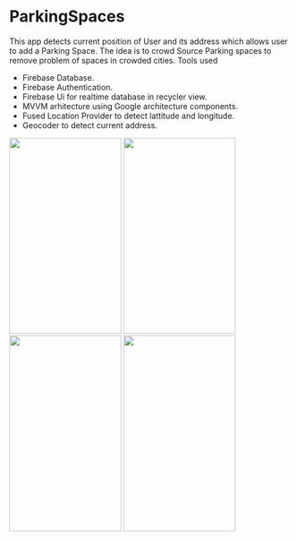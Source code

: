 # ParkingSpaces

This app detects current position of User and its address which allows user to add a Parking Space.
The idea is to crowd Source Parking spaces to remove problem of spaces in crowded cities.
Tools used
* Firebase Database.
* Firebase Authentication.
* Firebase Ui for realtime database in recycler view.
* MVVM arhitecture using Google architecture components.
* Fused Location Provider to detect lattitude and longitude.
* Geocoder to detect current address.

<img src="https://user-images.githubusercontent.com/42912866/56917361-eb058b00-6ad8-11e9-9c53-79097f792767.png" width="200" height="350">             <img src="https://user-images.githubusercontent.com/42912866/56917432-18eacf80-6ad9-11e9-8b0f-8ec8bf4b9725.png" width="200" height="350">         <img src="https://user-images.githubusercontent.com/42912866/56917762-fad19f00-6ad9-11e9-89d6-ebca45870f88.png" width="200" height="350">
 <img src="https://user-images.githubusercontent.com/42912866/56917807-18066d80-6ada-11e9-8a45-7dff8fedc522.png" width="200" height="350">




